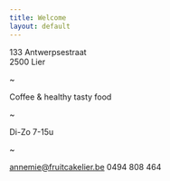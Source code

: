 ```yaml
---
title: Welcome
layout: default
---
```



133 Antwerpsestraat<br />2500 Lier

~

Coffee & healthy tasty food

~

Di-Zo 7-15u

~

[annemie@fruitcakelier.be](annemie@fruitcakelier.be)
0494 808 464
